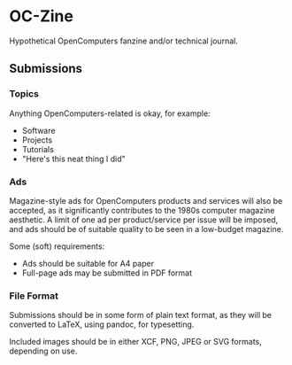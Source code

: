 # OC-Zine
Hypothetical OpenComputers fanzine and/or technical journal.

## Submissions
### Topics
Anything OpenComputers-related is okay, for example:

 - Software
 - Projects
 - Tutorials
 - "Here's this neat thing I did"

### Ads
Magazine-style ads for OpenComputers products and services will also be accepted, as it significantly contributes to the 1980s computer magazine aesthetic. A limit of one ad per product/service per issue will be imposed, and ads should be of suitable quality to be seen in a low-budget magazine.

Some (soft) requirements:

 - Ads should be suitable for A4 paper
 - Full-page ads may be submitted in PDF format

### File Format
Submissions should be in some form of plain text format, as they will be converted to LaTeX, using pandoc, for typesetting.

Included images should be in either XCF, PNG, JPEG or SVG formats, depending on use.
